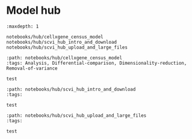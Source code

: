 # Model hub

```{toctree}
:maxdepth: 1

notebooks/hub/cellxgene_census_model
notebooks/hub/scvi_hub_intro_and_download
notebooks/hub/scvi_hub_upload_and_large_files
```

```{customcard}
:path: notebooks/hub/cellxgene_census_model
:tags: Analysis, Differential-comparison, Dimensionality-reduction, Removal-of-variance

test
```

```{customcard}
:path: notebooks/hub/scvi_hub_intro_and_download
:tags:

test
```

```{customcard}
:path: notebooks/hub/scvi_hub_upload_and_large_files
:tags:

test
```
